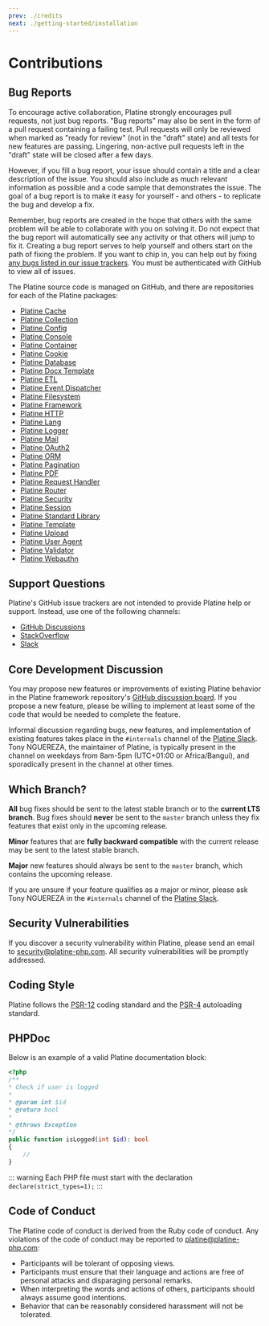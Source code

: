 ```yaml
---
prev: ./credits
next: ./getting-started/installation
---
```

# Contributions

## Bug Reports

To encourage active collaboration, Platine strongly encourages pull requests, not just bug reports. "Bug reports" may also be sent in the form of a pull request containing a failing test. Pull requests will only be reviewed when marked as "ready for review" (not in the "draft" state) and all tests for new features are passing. Lingering, non-active pull requests left in the "draft" state will be closed after a few days.

However, if you fill a bug report, your issue should contain a title and a clear description of the issue. You should also include as much relevant information as possible and a code sample that demonstrates the issue. The goal of a bug report is to make it easy for yourself - and others - to replicate the bug and develop a fix.

Remember, bug reports are created in the hope that others with the same problem will be able to collaborate with you on solving it. Do not expect that the bug report will automatically see any activity or that others will jump to fix it. Creating a bug report serves to help yourself and others start on the path of fixing the problem. If you want to chip in, you can help out by fixing [any bugs listed in our issue trackers](https://github.com/platine-php/framework/issues). You must be authenticated with GitHub to view all of issues.

The Platine source code is managed on GitHub, and there are repositories for each of the Platine packages:

- [Platine Cache](https://github.com/platine-php/cache)
- [Platine Collection](https://github.com/platine-php/collection)
- [Platine Config](https://github.com/platine-php/config)
- [Platine Console](https://github.com/platine-php/console)
- [Platine Container](https://github.com/platine-php/container)
- [Platine Cookie](https://github.com/platine-php/cookie)
- [Platine Database](https://github.com/platine-php/database)
- [Platine Docx Template](https://github.com/platine-php/docx-template)
- [Platine ETL](https://github.com/platine-php/etl)
- [Platine Event Dispatcher](https://github.com/platine-php/event-dispatcher)
- [Platine Filesystem](https://github.com/platine-php/filesystem)
- [Platine Framework](https://github.com/platine-php/framework)
- [Platine HTTP](https://github.com/platine-php/http)
- [Platine Lang](https://github.com/platine-php/lang)
- [Platine Logger](https://github.com/platine-php/logger)
- [Platine Mail](https://github.com/platine-php/mail)
- [Platine OAuth2](https://github.com/platine-php/oauth2)
- [Platine ORM](https://github.com/platine-php/orm)
- [Platine Pagination](https://github.com/platine-php/pagination)
- [Platine PDF](https://github.com/platine-php/pdf)
- [Platine Request Handler](https://github.com/platine-php/request-handler)
- [Platine Router](https://github.com/platine-php/router)
- [Platine Security](https://github.com/platine-php/security)
- [Platine Session](https://github.com/platine-php/session)
- [Platine Standard Library](https://github.com/platine-php/stdlib)
- [Platine Template](https://github.com/platine-php/template)
- [Platine Upload](https://github.com/platine-php/upload)
- [Platine User Agent](https://github.com/platine-php/user-agent)
- [Platine Validator](https://github.com/platine-php/validator)
- [Platine Webauthn](https://github.com/platine-php/webauthn)

## Support Questions

Platine's GitHub issue trackers are not intended to provide Platine help or support. Instead, use one of the following channels:

- [GitHub Discussions](https://github.com/platine-php/app/discussions)
- [StackOverflow](https://stackoverflow.com/questions/tagged/platine-php)
- [Slack](https://platineframework.slack.com)

## Core Development Discussion

You may propose new features or improvements of existing Platine behavior in the Platine framework repository's [GitHub discussion board](https://github.com/platine-php/framework/discussions). If you propose a new feature, please be willing to implement at least some of the code that would be needed to complete the feature.

Informal discussion regarding bugs, new features, and implementation of existing features takes place in the `#internals` channel of the [Platine Slack](https://platineframework.slack.com). Tony NGUEREZA, the maintainer of Platine, is typically present in the channel on weekdays from 8am-5pm (UTC+01:00 or Africa/Bangui), and sporadically present in the channel at other times.

## Which Branch?

**All** bug fixes should be sent to the latest stable branch or to the **current LTS branch**. Bug fixes should **never** be sent to the `master` branch unless they fix features that exist only in the upcoming release.

**Minor** features that are **fully backward compatible** with the current release may be sent to the latest stable branch.

**Major** new features should always be sent to the `master` branch, which contains the upcoming release.

If you are unsure if your feature qualifies as a major or minor, please ask Tony NGUEREZA in the `#internals` channel of the [Platine Slack](https://platineframework.slack.com).

## Security Vulnerabilities

If you discover a security vulnerability within Platine, please send an email to [security@platine-php.com](mailto:security@platine-php.com). All security vulnerabilities will be promptly addressed.

## Coding Style

Platine follows the [PSR-12](https://www.php-fig.org/psr/psr-12) coding standard and the [PSR-4](https://www.php-fig.org/psr/psr-4/) autoloading standard.

## PHPDoc

Below is an example of a valid Platine documentation block:

```php
<?php
/**
* Check if user is logged
*
* @param int $id
* @return bool
*
* @throws Exception
*/
public function isLogged(int $id): bool
{
    //
}
```

::: warning
 Each PHP file must start with the declaration `declare(strict_types=1);`
:::

## Code of Conduct

The Platine code of conduct is derived from the Ruby code of conduct. Any violations of the code of conduct may be reported to [platine@platine-php.com](mailto:platine@platine-php.com):

- Participants will be tolerant of opposing views.
- Participants must ensure that their language and actions are free of personal attacks and disparaging personal remarks.
- When interpreting the words and actions of others, participants should always assume good intentions.
- Behavior that can be reasonably considered harassment will not be tolerated.



